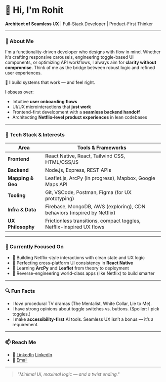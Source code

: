 # 👋 Hi, I'm Rohit

**Architect of Seamless UX** | Full-Stack Developer | Product-First Thinker

---

### 🚀 About Me

I'm a functionality-driven developer who designs with flow in mind. Whether it's crafting responsive carousels, engineering toggle-based UI components, or optimizing API workflows, I always aim for **clarity without compromise**. Think of me as the bridge between robust logic and refined user experiences.

🔧 I build systems that work — and feel right.

I obsess over:
- Intuitive **user onboarding flows**
- UI/UX microinteractions that **just work**
- Frontend-first development with a **seamless backend handoff**
- Architecting **Netflix-level product experiences** in lean codebases

---

### 🧰 Tech Stack & Interests

| Area                | Tools & Frameworks                                                                 |
|---------------------|------------------------------------------------------------------------------------|
| **Frontend**         | React Native, React, Tailwind CSS, HTML/CSS/JS                                    |
| **Backend**          | Node.js, Express, REST APIs                                                       |
| **Mapping & Geo**    | Leaflet.js, ArcPy (in progress), Mapbox, Google Maps API                          |
| **Tooling**          | Git, VSCode, Postman, Figma (for UX prototyping)                                  |
| **Infra & Data**     | Firebase, MongoDB, AWS (exploring), CDN behaviors (inspired by Netflix)           |
| **UX Philosophy**    | Frictionless transitions, compact toggles, Netflix-inspired UX flows               |

---

### 🎯 Currently Focused On
- 🧪 Building Netflix-style interactions with clean state and UX logic
- 📱 Perfecting cross-platform UI consistency in **React Native**
- 🧭 Learning **ArcPy** and **Leaflet** from theory to deployment
- 🧠 Reverse-engineering world-class apps (like Netflix) to build smarter

---

### 🔍 Fun Facts
- I *love* procedural TV dramas (The Mentalist, White Collar, Lie to Me).
- I have strong opinions about toggle switches vs. buttons. (Spoiler: I pick toggles.)
- I make **accessibility-first** AI tools. Seamless UX isn’t a bonus — it’s a requirement.

---

### 📫 Reach Me
- 💼 [LinkedIn](#) [LinkedIn](https://www.linkedin.com/in/rohit-reddy-4b9192191/)
- 📧 [Email](mailto:rr789451@gmail.com)

---

> *"Minimal UI, maximal logic — and a twist ending."*
